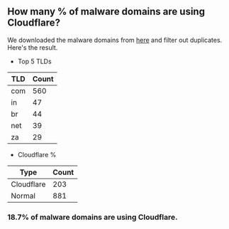 ## How many % of malware domains are using Cloudflare?


We downloaded the malware domains from [here](https://urlhaus.abuse.ch) and filter out duplicates.
Here's the result.


[//]: # (start replacement)


- Top 5 TLDs

| TLD | Count |
| --- | --- |
| com | 560 |
| in | 47 |
| br | 44 |
| net | 39 |
| za | 29 |


- Cloudflare %

| Type | Count |
| --- | --- |
| Cloudflare | 203 |
| Normal | 881 |


### 18.7% of malware domains are using Cloudflare.
